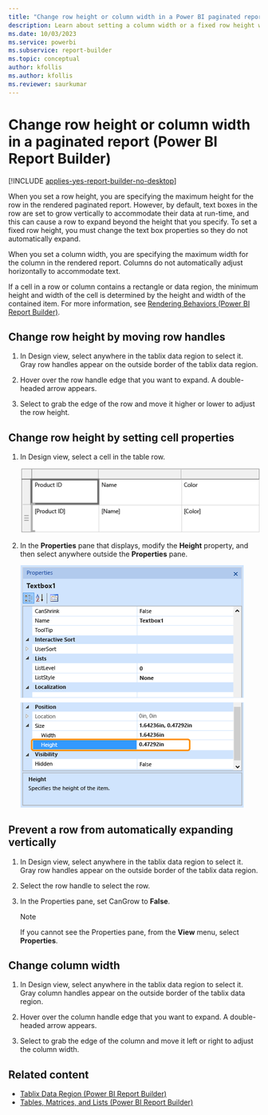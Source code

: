 ```yaml
---
title: "Change row height or column width in a Power BI paginated report | Microsoft Docs"
description: Learn about setting a column width or a fixed row height with text box properties for rendered paginated reports in Power BI Report Builder. 
ms.date: 10/03/2023
ms.service: powerbi
ms.subservice: report-builder
ms.topic: conceptual
author: kfollis
ms.author: kfollis
ms.reviewer: saurkumar
---
```

# Change row height or column width in a paginated report (Power BI Report Builder)

[!INCLUDE [applies-yes-report-builder-no-desktop](../../includes/applies-yes-report-builder-no-desktop.md)]

  When you set a row height, you are specifying the maximum height for the row in the rendered paginated report. However, by default, text boxes in the row are set to grow vertically to accommodate their data at run-time, and this can cause a row to expand beyond the height that you specify. To set a fixed row height, you must change the text box properties so they do not automatically expand.  
  
 When you set a column width, you are specifying the maximum width for the column in the rendered report. Columns do not automatically adjust horizontally to accommodate text.  
  
 If a cell in a row or column contains a rectangle or data region, the minimum height and width of the cell is determined by the height and width of the contained item. For more information, see [Rendering Behaviors &#40;Power BI Report Builder&#41;](../../paginated-reports/report-design/render-behaviors-report-builder-service.md).  
  
  
## Change row height by moving row handles  
  
1.  In Design view, select anywhere in the tablix data region to select it. Gray row handles appear on the outside border of the tablix data region.  
  
1.  Hover over the row handle edge that you want to expand. A double-headed arrow appears.  
  
1.  Select to grab the edge of the row and move it higher or lower to adjust the row height.  
  
## Change row height by setting cell properties  
  
1.  In Design view, select a cell in the table row.  
  
     ![Screenshot of a Selected Cell in a Table.](media/table-select-cell.png "Screenshot of a Selected Cell in a Table.")   
  
1.  In the **Properties** pane that displays, modify the **Height** property, and then select anywhere outside the **Properties** pane.  
  
     ![Screenshot of Properties Pane for selected table cell.](media/cell-properties-pane.png "Screenshot of Properties Pane for selected table cell.")  
  
## Prevent a row from automatically expanding vertically  
  
1.  In Design view, select anywhere in the tablix data region to select it. Gray row handles appear on the outside border of the tablix data region.  
  
1.  Select the row handle to select the row.  
  
1.  In the Properties pane, set CanGrow to **False**.  
  
    > [!NOTE]  
    >  If you cannot see the Properties pane, from the **View** menu, select **Properties**.  
  
## Change column width  
  
1.  In Design view, select anywhere in the tablix data region to select it. Gray column handles appear on the outside border of the tablix data region.  
  
1.  Hover over the column handle edge that you want to expand. A double-headed arrow appears.  
  
1.  Select to grab the edge of the column and move it left or right to adjust the column width.  
  
## Related content

- [Tablix Data Region &#40;Power BI Report Builder&#41;](../../paginated-reports/report-design/render-data-regions-report-builder-service.md)   
- [Tables, Matrices, and Lists &#40;Power BI Report Builder&#41;](../../paginated-reports/report-builder-tables-matrices-lists.md)  
  
  
